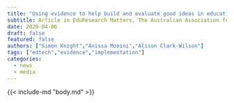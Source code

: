 ```yaml
---
title: "Using evidence to help build and evaluate good ideas in education technology"
subtitle: Article in EduResearch Matters, The Australian Association for Research in Education Blog
date: 2020-04-06
draft: false
featured: false
authors: ["Simon Knight","Anissa Moeini","Alison Clark-Wilson"]
tags: ["edtech","evidence","implementation"]
categories:
  - news
  - media
---
```


{{< include-md "body.md" >}}
